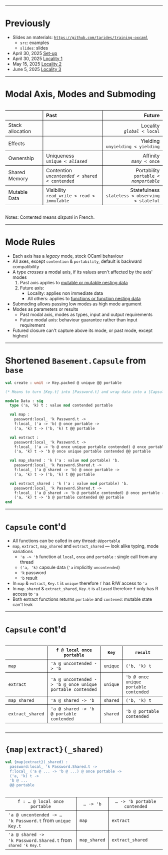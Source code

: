 
<style>
  code.remark-inline-code {
    font-size: 0.85em;
  }
</style>

---
# Previously

* Slides an materials: [`https://github.com/tarides/training-oxcaml`](https://github.com/tarides/training-oxcaml)
  - `src`: examples
  - `slides`: slides
* April 30, 2025 [Set-up](00_setup.html)
* April 30, 2025 [Locality 1](01_local_1.html)
* May 15, 2025 [Locality 2](02_local_2.html)
* June 5, 2025 [Locality 3](03_local_3.html)

---
# Modal Axis, Modes and Submoding

<div style="display: flex; justify-content: center;">
<table style="border-collapse: collapse;">
<thead>
<tr>
<th style="padding: 5px 10px; border-bottom: 1px solid black; "></th>
<th style="padding: 5px 10px; border-bottom: 1px solid black; border-right: 1px solid black; border-left: 1px solid black; text-align: left;">Past</th>
<th style="padding: 5px 10px; border-bottom: 1px solid black; text-align: right;">Future</th>
</tr>
</thead>
<tbody>
<tr>
<td style="padding: 5px 10px; border-bottom: 1px solid black; border-right: 1px solid black">Stack allocation</td>
<td style="padding: 5px 10px; border-bottom: 1px solid black; text-align: left;"> </td>
<td style="padding: 5px 10px; border-bottom: 1px solid black; border-left: 1px solid black; text-align: right;">Locality<br><code class="remark-inline-code"><em>global</em> < local</code></td>
</tr>
<tr>
<td style="padding: 5px 10px; border-bottom: 1px solid black; border-right: 1px solid black">Effects</td>
<td style="padding: 5px 10px; border-bottom: 1px solid black; text-align: left;"></td>
<td style="padding: 5px 10px; border-bottom: 1px solid black; border-left: 1px solid black; text-align: right;">Yielding<br><code class="remark-inline-code">unyielding < yielding</code></td>
</tr>
<tr>
<td style="padding: 5px 10px; border-bottom: 1px solid black; border-right: 1px solid black">Ownership</td>
<td style="padding: 5px 10px; border-bottom: 1px solid black; text-align: left;">Uniqueness <br> <code class="remark-inline-code">unique < <em>aliased</em></code> </td>
<td style="padding: 5px 10px; border-bottom: 1px solid black; border-left: 1px solid black; text-align: right;">Affinity <br> <code class="remark-inline-code"><em>many</em> < once</code></td>
</tr>
<tr>
<td style="padding: 5px 10px; border-bottom: 1px solid black; border-right: 1px solid black">Shared Memory <br> </td>
<td style="padding: 5px 10px; border-bottom: 1px solid black; text-align: left;">Contention <br> <code class="remark-inline-code"><em>uncontended</em> < shared < contended</code> </td>
<td style="padding: 5px 10px; border-bottom: 1px solid black; border-left: 1px solid black; text-align: right;">Portability<br> <code class="remark-inline-code">portable < <em>nonportable</em></code></td>
</tr>
<tr>
<td style="padding: 5px 10px;">Mutable Data</td>
<td style="padding: 5px 10px; border-right: 1px solid black; border-left: 1px solid black; text-align: left;">Visibility <br> <code class="remark-inline-code">read_write < read < immutable</code> </td>
<td style="padding: 5px 10px; text-align: right;">Statefulness <br> <code class="remark-inline-code">stateless < observing < stateful</code></td>
</tr>


</tbody>
</table>
</div>

Notes: Contented means _disputé_ in French.

---
# Mode Rules

* Each axis has a *legacy* mode, stock OCaml behaviour
* All axes, except `contention` & `portability`, default is backward compatibility
* A type *crosses* a modal axis, if its values aren't affected by the axis' modes
  1. Past axis applies to <u>mutable or mutable nesting data</u>
  2. Future axis:
     - Locality: applies non immediate data
     - All others: applies to <u>functions or function nesting data</u>
* Submoding allows passing low modes as high mode argument
* Modes as parameters or results
  - Past modal axis, modes as types, input and output requirements
  - Future modal axis: behaviour guarantee rather than input requirement
* Futured closure can't capture above its mode, or past mode, except highest

---
# Shortened `Basement.Capsule` from `base`

```ocaml
val create : unit -> Key.packed @ unique @@ portable

(* Means to turn [Key.t] into [Password.t] and wrap data into a [Capsule.t] *)

module Data : sig
  type ('a, 'k) t : value mod contended portable

  val map :
    password:local_ 'k Password.t ->
    f:local_ ('a -> 'b) @ once portable ->
    ('a, 'k) t -> ('b, 'k) t @@ portable

  val extract :
    password:local_ 'k Password.t ->
    f:local_ ('a -> 'b @ once unique portable contended) @ once portable ->
    ('a, 'k) t -> 'b @ once unique portable contended @@ portable

  val map_shared : 'k ('a : value mod portable) 'b.
    password:local_ 'k Password.Shared.t ->
    f:local_ ('a @ shared -> 'b) @ once portable ->
    ('a, 'k) t -> ('b, 'k) t @@ portable

  val extract_shared : 'k ('a : value mod portable) 'b.
    password:local_ 'k Password.Shared.t ->
    f:local_ ('a @ shared -> 'b @ portable contended) @ once portable ->
    ('a, 'k) t -> 'b @ portable contended @@ portable
end
```

---
# `Capsule` cont'd

* All functions can be called in any thread: `@@portable`
* `map`, `extract`, `map_shared` and `extract_shared` &mdash; look alike typing, mode variations
  - `'a -> 'b` function at `local`, `once` and `portable` : single call from any thread
  - `('a, 'k)` capsule data (`'a` implicitly `uncontended`)
  - `'k` password
  - `'b` result
* In `map` & `extract`, `Key.t` is `unique` therefore `f` has R/W access to `'a`
* In `map_shared` & `extract_shared`, `Key.t` is `aliased` therefore `f` only has R access to `'a`
* Both extract functions returns `portable` and `contened`: mutable state can't leak

---
# `Capsule` cont'd

<div style="display: flex; justify-content: center;">
<table style="border-collapse: collapse;">
<thead>
<tr>
<th style="padding: 5px 10px; border-bottom: 1px solid black; text-align: center;"></th>
<th style="padding: 5px 10px; border-bottom: 1px solid black; border-left: 1px solid black; text-align: center;"><code class="remark-inline-code">f @ local once portable</code></th>
<th style="padding: 5px 10px; border-bottom: 1px solid black; border-left: 1px solid black; text-align: center;"><code class="remark-inline-code">Key</code></th>
<th style="padding: 5px 10px; border-bottom: 1px solid black; border-left: 1px solid black; text-align: center;"><code class="remark-inline-code">result</code></th>
</tr>
</thead>
<tbody>
<tr>
<td style="padding: 5px 10px; border-bottom: 1px solid black; text-align: left;"><code class="remark-inline-code">map</code></td>
<td style="padding: 5px 10px; border-bottom: 1px solid black; border-left: 1px solid black; text-align: left;"><code class="remark-inline-code">'a @ uncontended -> 'b</code></td>
<td style="padding: 5px 10px; border-bottom: 1px solid black; border-left: 1px solid black; text-align: left;"><code class="remark-inline-code">unique</code></td>
<td style="padding: 5px 10px; border-bottom: 1px solid black; border-left: 1px solid black; text-align: left;"><code class="remark-inline-code">('b, 'k) t</code></td>
</tr>
<tr>
<td style="padding: 5px 10px; border-bottom: 1px solid black; text-align: left;"><code class="remark-inline-code">extract</code></td>
<td style="padding: 5px 10px; border-bottom: 1px solid black; border-left: 1px solid black; text-align: left;"><code class="remark-inline-code">'a @ uncontended -> 'b @ once unique portable contended</code></td>
<td style="padding: 5px 10px; border-bottom: 1px solid black; border-left: 1px solid black; text-align: left;"><code class="remark-inline-code">unique</code></td>
<td style="padding: 5px 10px; border-bottom: 1px solid black; border-left: 1px solid black; text-align: left;"><code class="remark-inline-code">'b @ once unique portable contended</code></td>
</tr>
<tr>
<td style="padding: 5px 10px; border-bottom: 1px solid black; text-align: left;"><code class="remark-inline-code">map_shared</code></td>
<td style="padding: 5px 10px; border-bottom: 1px solid black; border-left: 1px solid black; text-align: left;"><code class="remark-inline-code">'a @ shared -> 'b</code></td>
<td style="padding: 5px 10px; border-bottom: 1px solid black; border-left: 1px solid black; text-align: left;"><code class="remark-inline-code">shared</code></td>
<td style="padding: 5px 10px; border-bottom: 1px solid black; border-left: 1px solid black; text-align: left;"><code class="remark-inline-code">('b, 'k) t</code></td>
</tr>
<tr>
<td style="padding: 5px 10px; text-align: left;"><code class="remark-inline-code">extract_shared</code></td>
<td style="padding: 5px 10px; border-left: 1px solid black; text-align: left;"><code class="remark-inline-code">'a @ shared -> 'b @ portable contended</code></td>
<td style="padding: 5px 10px; border-left: 1px solid black; text-align: left;"><code class="remark-inline-code">shared</code></td>
<td style="padding: 5px 10px; border-left: 1px solid black; text-align: left;"><code class="remark-inline-code">'b @ portable contended</code></td>
</tr>
</tbody>
</table>
</div>


---
# `{map|extract}(_shared)`

```ocaml
val {map|extract}(_shared) :
  password:local_ 'k Password.Shared.t ->
  f:local_ ('a @ ... -> 'b @ ...) @ once portable ->
  ('a, 'k) t ->
  'b @ ...
  @@ portable
```

<div style="display: flex; justify-content: center;">
<table style="border-collapse: collapse;">
<thead>
<tr>
<th style="padding: 5px 10px; border-bottom: 1px solid black; text-align: center; font-weight: normal;"><code class="remark-inline-code">f : &hellip; @ local once portable</code></th>
<th style="padding: 5px 10px; border-bottom: 1px solid black; border-left: 1px solid black; text-align: center; font-weight: normal;"><code class="remark-inline-code">&hellip; -&gt; 'b</code></th>
<th style="padding: 5px 10px; border-bottom: 1px solid black; border-left: 1px solid black; text-align: center; font-weight: normal;"><code class="remark-inline-code">&hellip; -&gt; 'b portable contended</code></th>
</tr>
</thead>
<tbody>
<tr>
<td style="padding: 5px 10px; border-bottom: 1px solid black; text-align: left;"><code class="remark-inline-code">'a @ uncontended -&gt; &hellip;</code><br><code class="remark-inline-code">'k Password.t</code> from <code class="remark-inline-code">unique Key.t</code></td>
<td style="padding: 5px 10px; border-bottom: 1px solid black; border-left: 1px solid black; text-align: left;"><code class="remark-inline-code">map</code></td>
<td style="padding: 5px 10px; border-bottom: 1px solid black; border-left: 1px solid black; text-align: left;"><code class="remark-inline-code">extract</code></td>
</tr>
<tr>
<td style="padding: 5px 10px; text-align: left;"><code class="remark-inline-code">'a @ shared -&gt;</code><br><code class="remark-inline-code">'k Password.Shared.t</code> from <code class="remark-inline-code"><code class="remark-inline-code">shared 'k Key.t</code></td>
<td style="padding: 5px 10px; border-left: 1px solid black; text-align: left;"><code class="remark-inline-code">map_shared</code></td>
<td style="padding: 5px 10px; border-left: 1px solid black; text-align: left;"><code class="remark-inline-code">extract_shared</code></td>
</tr>
</tbody>
</table>
</div>
